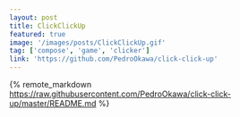 ```yaml
---
layout: post
title: ClickClickUp
featured: true
image: '/images/posts/ClickClickUp.gif'
tag: ['compose', 'game', 'clicker']
link: 'https://github.com/PedroOkawa/click-click-up'
---
```


{% remote_markdown https://raw.githubusercontent.com/PedroOkawa/click-click-up/master/README.md %}
